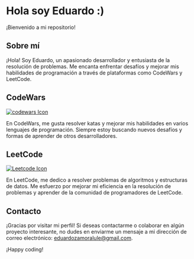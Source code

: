 # Hola soy Eduardo :)

¡Bienvenido a mi repositorio!

## Sobre mí

¡Hola! Soy Eduardo, un apasionado desarrollador y entusiasta de la resolución de problemas. Me encanta enfrentar desafíos y mejorar mis habilidades de programación a través de plataformas como CodeWars y LeetCode.

## CodeWars

[<img src="https://uploads-ssl.webflow.com/62e95dddfb380a0e61193e7d/6363e7db70db732290fa3db6_logo-256.png" alt="codewars Icon">](https://www.codewars.com/users/Eduardo_ZL)

En CodeWars, me gusta resolver katas y mejorar mis habilidades en varios lenguajes de programación. Siempre estoy buscando nuevos desafíos y formas de aprender de otros desarrolladores.

## LeetCode

[<img src="https://leetcode.com/_next/static/images/logo-dark-c96c407d175e36c81e236fcfdd682a0b.png" alt="Leetcode Icon">](https://leetcode.com/Eduardo_/)

En LeetCode, me dedico a resolver problemas de algoritmos y estructuras de datos. Me esfuerzo por mejorar mi eficiencia en la resolución de problemas y aprender de la comunidad de programadores de LeetCode.

## Contacto

¡Gracias por visitar mi perfil! Si deseas contactarme o colaborar en algún proyecto interesante, no dudes en enviarme un mensaje a mi dirección de correo electrónico: eduardozamoralule@gmail.com.

¡Happy coding!
